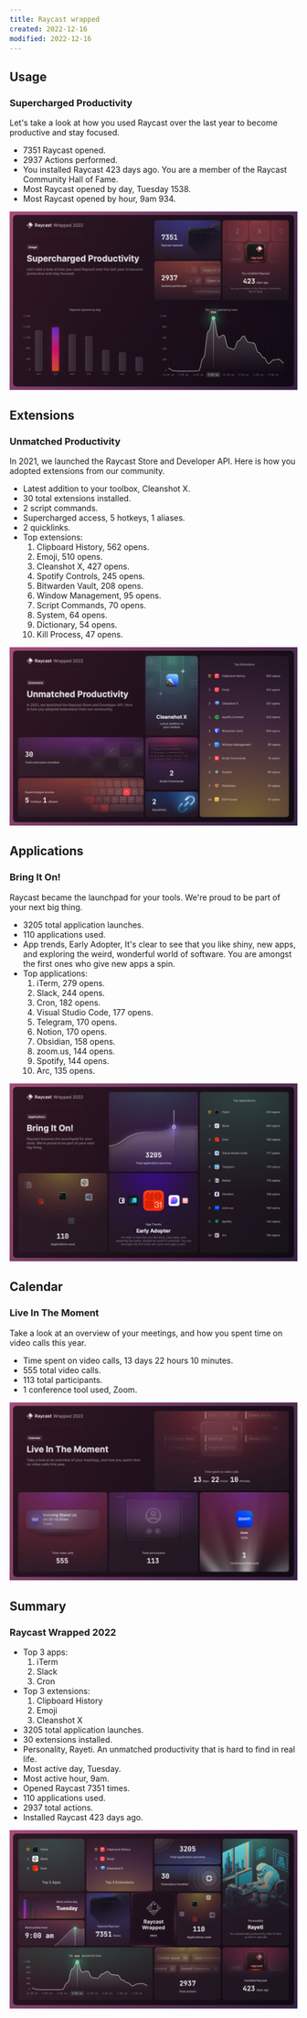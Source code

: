 ```yaml
---
title: Raycast wrapped
created: 2022-12-16
modified: 2022-12-16
---
```


## Usage

### Supercharged Productivity

Let's take a look at how you used Raycast over the last year to become productive and stay focused.

- 7351 Raycast opened.
- 2937 Actions performed.
- You installed Raycast 423 days ago. You are a member of the Raycast Community Hall of Fame.
- Most Raycast opened by day, Tuesday 1538.
- Most Raycast opened by hour, 9am 934.

![](./public/assets/img/raycast-wrapped-1.png)

## Extensions

### Unmatched Productivity

In 2021, we launched the Raycast Store and Developer API. Here is how you adopted extensions from our community.

- Latest addition to your toolbox, Cleanshot X.
- 30 total extensions installed.
- 2 script commands.
- Supercharged access, 5 hotkeys, 1 aliases.
- 2 quicklinks.
- Top extensions:
	1. Clipboard History, 562 opens.
	2. Emoji, 510 opens.
	3. Cleanshot X, 427 opens.
	4. Spotify Controls, 245 opens.
	5. Bitwarden Vault, 208 opens.
	6. Window Management, 95 opens.
	7. Script Commands, 70 opens.
	8. System, 64 opens.
	9. Dictionary, 54 opens.
	10. Kill Process, 47 opens.

![](./public/assets/img/raycast-wrapped-2.png)

## Applications

### Bring It On!

Raycast became the launchpad for your tools. We're proud to be part of your next big thing.

- 3205 total application launches.
- 110 applications used.
- App trends, Early Adopter, It's clear to see that you like shiny, new apps, and exploring the weird, wonderful world of software. You are amongst the first ones who give new apps a spin.
- Top applications:
	1. iTerm, 279 opens.
	2. Slack, 244 opens.
	3. Cron, 182 opens.
	4. Visual Studio Code, 177 opens.
	5. Telegram, 170 opens.
	6. Notion, 170 opens.
	7. Obsidian, 158 opens.
	8. zoom.us, 144 opens.
	9. Spotify, 144 opens.
	10. Arc, 135 opens.

![](./public/assets/img/raycast-wrapped-3.png)

## Calendar

### Live In The Moment

Take a look at an overview of your meetings, and how you spent time on video calls this year.

- Time spent on video calls, 13 days 22 hours 10 minutes.
- 555 total video calls.
- 113 total participants.
- 1 conference tool used, Zoom.

![](./public/assets/img/raycast-wrapped-4.png)

## Summary

### Raycast Wrapped 2022

- Top 3 apps:
	1. iTerm
	2. Slack
	3. Cron
- Top 3 extensions:
	1. Clipboard History
	2. Emoji
	3. Cleanshot X
- 3205 total application launches.
- 30 extensions installed.
- Personality, Rayeti. An unmatched productivity that is hard to find in real life.
- Most active day, Tuesday.
- Most active hour, 9am.
- Opened Raycast 7351 times.
- 110 applications used.
- 2937 total actions.
- Installed Raycast 423 days ago.

![](./public/assets/img/raycast-wrapped-5.png)
